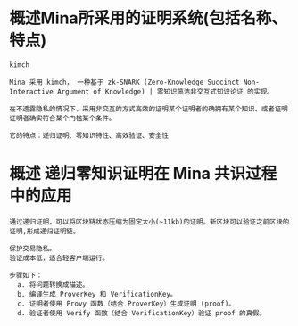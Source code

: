   # 概述Mina所采用的证明系统(包括名称、特点)
    kimch

    Mina 采用 kimch， 一种基于 zk-SNARK (Zero-Knowledge Succinct Non-Interactive Argument of Knowledge) | 零知识简洁非交互式知识论证 的实现。

    在不透露隐私的情况下，采用非交互的方式高效的证明某个证明者的确拥有某个知识、或者证明证明者确实符合某个门槛某个条件。

    它的特点：递归证明、零知识特性、高效验证、安全性  
   

  # 概述 递归零知识证明在 Mina 共识过程中的应用
   
    通过递归证明，可以将区块链状态压缩为固定大小(~11kb)的证明。新区块可以验证之前区块的证明,形成递归证明链。

    保护交易隐私。
    验证成本低，适合轻客户端运行。
   
    步骤如下：
      a. 将问题转换成描述。
      b. 编译生成 ProverKey 和 VerificationKey。
      c. 证明者使用 Provy 函数（结合 ProverKey）生成证明 (proof)。
      d. 验证者使用 Verify 函数（结合 VerificationKey）验证 proof 的真假。

  
